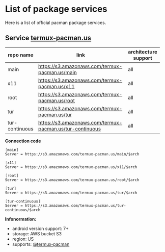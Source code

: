# List of package services
Here is a list of official pacman package services.

## Service [termux-pacman.us](https://s3.amazonaws.com/termux-pacman.us/index.html)

repo name | link | architecture support
--- | --- | ---
main | https://s3.amazonaws.com/termux-pacman.us/main | all
x11 | https://s3.amazonaws.com/termux-pacman.us/x11 | all
root | https://s3.amazonaws.com/termux-pacman.us/root | all
tur | https://s3.amazonaws.com/termux-pacman.us/tur | all
tur-continuous | https://s3.amazonaws.com/termux-pacman.us/tur-continuous | all

**Connection code**  
```
[main]
Server = https://s3.amazonaws.com/termux-pacman.us/main/$arch

[x11]
Server = https://s3.amazonaws.com/termux-pacman.us/x11/$arch

[root]
Server = https://s3.amazonaws.com/termux-pacman.us/root/$arch

[tur]
Server = https://s3.amazonaws.com/termux-pacman.us/tur/$arch

[tur-continuous]
Server = https://s3.amazonaws.com/termux-pacman.us/tur-continuous/$arch
```
**Infonormation:**  
- android version support: 7+
- storage: AWS bucket S3
- region: US
- supports: [@termux-pacman](https://github.com/termux-pacman)
